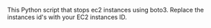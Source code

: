This Python script that stops ec2 instances using boto3. Replace the instances id's with your EC2 instances ID.
